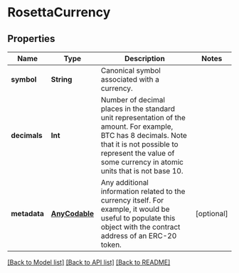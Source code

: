 # RosettaCurrency

## Properties
Name | Type | Description | Notes
------------ | ------------- | ------------- | -------------
**symbol** | **String** | Canonical symbol associated with a currency. | 
**decimals** | **Int** | Number of decimal places in the standard unit representation of the amount. For example, BTC has 8 decimals. Note that it is not possible to represent the value of some currency in atomic units that is not base 10. | 
**metadata** | [**AnyCodable**](.md) | Any additional information related to the currency itself. For example, it would be useful to populate this object with the contract address of an ERC-20 token. | [optional] 

[[Back to Model list]](../README.md#documentation-for-models) [[Back to API list]](../README.md#documentation-for-api-endpoints) [[Back to README]](../README.md)



